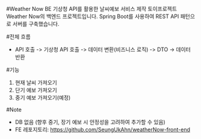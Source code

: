 #Weather Now BE
기상청 API를 활용한 날씨예보 서비스 제작 토이프로젝트 Weather Now의 백엔드 프로젝트입니다.
Spring Boot를 사용하여 REST API 패턴으로 서버를 구축했습니다.

#전체 흐름
- API 호출 -> 기상청 API 호출 -> 데이터 변환(비즈니스 로직) -> DTO -> 데이터 반환

#기능
1) 현재 날씨 가져오기
2) 단기 예보 가져오기
3) 중기 예보 가져오기(예정)

#Note
- DB 없음 (향후 중기, 장기 예보 시 안정성을 고려하여 추가할 수 있음)
- FE 레포지토리: https://github.com/SeungUkAhn/weatherNow-front-end
